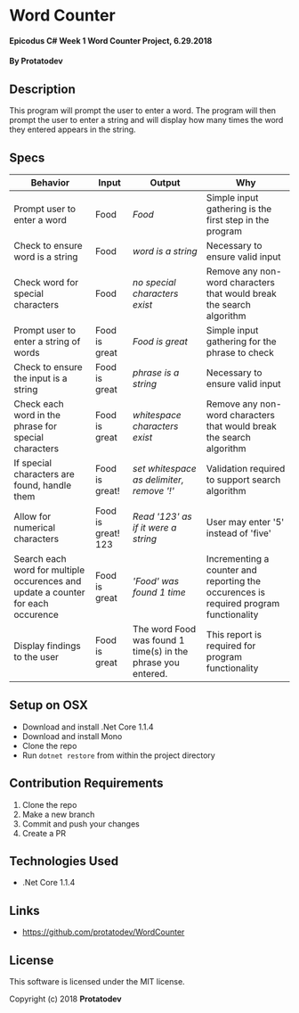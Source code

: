# Word Counter

#### Epicodus C# Week 1 Word Counter Project, 6.29.2018

#### By Protatodev

## Description

This program will prompt the user to enter a word. The program will then prompt the user to enter a string and will display how many times the word they entered appears in the string.

## Specs

| Behavior | Input | Output | Why |
|----------|-------|--------|-----|
| Prompt user to enter a word | Food | *Food* | Simple input gathering is the first step in the program |
| Check to ensure word is a string | Food | *word is a string* | Necessary to ensure valid input |
| Check word for special characters | Food | *no special characters exist* | Remove any non-word characters that would break the search algorithm |
| Prompt user to enter a string of words | Food is great | *Food is great* | Simple input gathering for the phrase to check |
| Check to ensure the input is a string | Food is great | *phrase is a string* | Necessary to ensure valid input |
| Check each word in the phrase for special characters | Food is great | *whitespace characters exist* | Remove any non-word characters that would break the search algorithm | 
| If special characters are found, handle them | Food is great! | *set whitespace as delimiter, remove '!'* | Validation required to support search algorithm |
| Allow for numerical characters | Food is great! 123 | *Read '123' as if it were a string* | User may enter '5' instead of 'five' |
| Search each word for multiple occurences and update a counter for each occurence | Food is great | *'Food' was found 1 time* | Incrementing a counter and reporting the occurences is required program functionality |
| Display findings to the user | Food is great | The word Food was found 1 time(s) in the phrase you entered. | This report is required for program functionality |


## Setup on OSX

* Download and install .Net Core 1.1.4
* Download and install Mono
* Clone the repo
* Run `dotnet restore` from within the project directory

## Contribution Requirements

1. Clone the repo
1. Make a new branch
1. Commit and push your changes
1. Create a PR

## Technologies Used

* .Net Core 1.1.4

## Links

* https://github.com/protatodev/WordCounter

## License

This software is licensed under the MIT license.

Copyright (c) 2018 **Protatodev**

